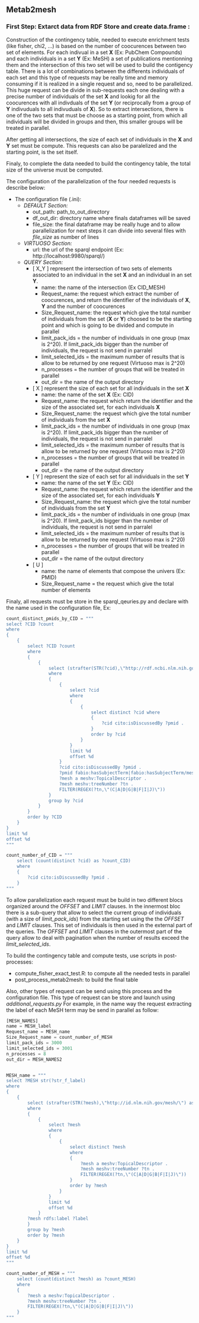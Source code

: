 ## Metab2mesh

### First Step: Extarct data from RDF Store and create data.frame :
Construction of the contingency table, needed to execute enrichment tests (like fisher, chi2, ...) is based on the number of coocurences between two set of elements.  For each indivual in a set **X** (Ex: PubChem Compounds) and each individuals in a set **Y** (Ex: MeSH) a set of publications mentionning them and the intersection of this two set will be used to build the contigency table. 
There is a lot of combinations between the differents individuals of each set and this type of requests may be really time and memory consuming if it is realized in a single request and so, need to be parallelized. This huge request can be divide in sub-requests each one dealing with a precise number of individuals of the set **X** and lookig for all the coocurences with all indivduals of the set **Y** (or reciprocally from a group of **Y** indivuduals to all indivuduals of **X**).
So to extract intersections, there is one of the two sets that must be choose as a starting point, from which all individuals will be divided in groups and then, this smaller groups will be treated in parallel. 

After getting all intersections, the size of each set of individuals in the **X** and **Y** set must be compute. This requests can also be paralelized and the starting point, is the set itself.

Finaly, to complete the data needed to build the contingency table, the total size of the universe must be computed.

The configuration of the parallelization of the four needed requests is describe below:

 - The configuration file (.ini):
   - *DEFAULT Section:*
     - out_path: path_to_out_directory
     - df_out_dir: directory name where finals dataframes will be saved
     - file_size: the final dataframe may be really huge and to allow parallelization for next steps it can divide into several files with *file_size* as number of lines
   - *VIRTUOSO Section:*
     - url: the url of the sparql endpoint (Ex: http://localhost:9980/sparql/)
   - *QUERY Section:*
     - [ X_Y ] represent the intersection of two sets of elements associated to an individual in the set **X** and an individual in an set **Y**.
        - name: the name of the intersection (Ex CID_MESH)
        - Request_name: the request which extract the number of coocurences, and return the identifier of the individuals of **X**, **Y** and the number of coocurences 
        - Size_Request_name: the request which give the total number of individuals from the set (**X** or **Y**) choosed to be the starting point and which is going to be divided and compute in parallel
        - limit_pack_ids = the number of individuals in one group (max is 2^20). If limit_pack_ids bigger than the number of individuals, the request is not send in parralel
        - limit_selected_ids = the maximum number of results that is allow to be returned by one request (Virtuoso max is 2^20)
        - n_processes = the number of groups that will be treated in parallel
        - out_dir = the name of the output directory
      - [ X ] represent the size of each set for all individuals in the set **X**
        - name: the name of the set **X** (Ex: CID)
        - Request_name:  the request which return the identifier and the size of the associated set, for each individuals **X**
        - Size_Request_name: the request which give the total number of individuals from the set **X**
        - limit_pack_ids = the number of individuals in one group (max is 2^20). If limit_pack_ids bigger than the number of individuals, the request is not send in parralel
        - limit_selected_ids = the maximum number of results that is allow to be returned by one request (Virtuoso max is 2^20)
        - n_processes = the number of groups that will be treated in parallel
        - out_dir = the name of the output directory
      - [ Y ] represent the size of each set for all individuals in the set **Y**
        - name: the name of the set **Y** (Ex: CID)
        - Request_name: the request which return the identifier and the size of the associated set, for each individuals **Y**
        - Size_Request_name: the request which give the total number of individuals from the set **Y**
        - limit_pack_ids = the number of individuals in one group (max is 2^20). If limit_pack_ids bigger than the number of individuals, the request is not send in parralel
        - limit_selected_ids = the maximum number of results that is allow to be returned by one request (Virtuoso max is 2^20)
        - n_processes = the number of groups that will be treated in parallel
        - out_dir = the name of the output directory
      - [ U ]
        - name: the name of elements that compose the univers (Ex: PMID)
        - Size_Request_name = the request which give the total number of elements

Finaly, all requests must be store in the sparql_qeuries.py and declare with the name used in the configuration file, Ex:

```python
count_distinct_pmids_by_CID = """
select ?CID ?count
where
{
    {
        select ?CID ?count
        where
        {
            {
                select (strafter(STR(?cid),\"http://rdf.ncbi.nlm.nih.gov/pubchem/compound/CID\") as ?CID) (count(distinct ?pmid) as ?count) 
                where 
                {
                    {
                        select ?cid 
                        where 
                        {
                            {
                                select distinct ?cid where
                                {
                                    ?cid cito:isDiscussedBy ?pmid .
                                }
                                order by ?cid
                            }
                        }
                        limit %d
                        offset %d
                    }
                    ?cid cito:isDiscussedBy ?pmid .
                    ?pmid fabio:hasSubjectTerm|fabio:hasSubjectTerm/meshv:hasDescriptor ?mesh .
                    ?mesh a meshv:TopicalDescriptor .
                    ?mesh meshv:treeNumber ?tn .
                    FILTER(REGEX(?tn,\"(C|A|D|G|B|F|I|J)\"))
                }
                group by ?cid
            }
        }
        order by ?CID
    }
}
limit %d
offset %d
"""

count_number_of_CID = """
    select (count(distinct ?cid) as ?count_CID)
    where 
    {
        ?cid cito:isDiscussedBy ?pmid .
    }
"""
```
To allow parallelization each request must be build in two different blocs organized around the *OFFSET* and *LIMIT* clauses. In the innermost bloc there is a sub-query that allow to select the current group of individuals (with a size of *limit_pack_ids*) from the starting set using the the *OFFSET* and *LIMIT* clauses. This set of individuals is then used in the external part of the queries.
The *OFFSET* and *LIMIT* clauses in the outermost part of the query allow to deal with pagination when the number of results exceed the *limit_selected_ids*.

To build the contingency table and compute tests, use scripts in post-processes:
- compute_fisher_exact_test.R: to compute all the needed tests in parallel
- post_process_metab2mesh: to build the final table

Also, other types of request can be send using this process and the configuration file.
This type of request can be store and launch using *additional_requests.py*
For example, in the name way the request extracting the label of each MeSH term may be send in parallel as follow:

```python
[MESH_NAMES]
name = MESH_label
Request_name = MESH_name
Size_Request_name = count_number_of_MESH
limit_pack_ids = 3000
limit_selected_ids = 3001
n_processes = 8
out_dir = MESH_NAMES2


MESH_name = """
select ?MESH str(?str_f_label)
where
{
    {
        select (strafter(STR(?mesh),\"http://id.nlm.nih.gov/mesh/\") as ?MESH) MIN(str(?label)) as ?str_f_label
        where
        {
            {
                select ?mesh
                where
                {
                    {
                        select distinct ?mesh
                        where
                        {
                            ?mesh a meshv:TopicalDescriptor .
                            ?mesh meshv:treeNumber ?tn .
                            FILTER(REGEX(?tn,\"(C|A|D|G|B|F|I|J)\"))
                        }
                        order by ?mesh
                    }
                }
                limit %d
                offset %d
            }
        ?mesh rdfs:label ?label
        }
        group by ?mesh
        order by ?mesh
    }
}
limit %d
offset %d
"""

count_number_of_MESH = """
    select (count(distinct ?mesh) as ?count_MESH) 
    where 
    {
        ?mesh a meshv:TopicalDescriptor .
        ?mesh meshv:treeNumber ?tn .
        FILTER(REGEX(?tn,\"(C|A|D|G|B|F|I|J)\"))
    }
"""
```